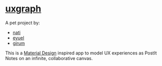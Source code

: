 # [uxgraph](https://uxgraph.io)

A pet project by:

* [nati](https://github.com/nati22)
* [eyuel](https://github.com/eyuelt)
* [girum](https://github.com/girum11)

This is a [Material Design](https://material.google.com/) inspired app to model UX 
experiences as PostIt Notes on an infinite, collaborative canvas.
